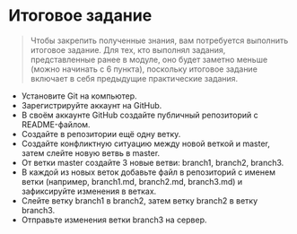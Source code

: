 # Итоговое задание #
>Чтобы закрепить полученные знания, вам потребуется выполнить итоговое задание. Для тех, кто выполнял задания, представленные ранее в модуле, оно будет заметно меньше (можно начинать с 6 пункта), поскольку итоговое задание включает в себя предыдущие практические задания.
* Установите Git на компьютер.
* Зарегистрируйте аккаунт на GitHub.
* В своём аккаунте GitHub создайте публичный репозиторий с README-файлом.
* Создайте в репозитории ещё одну ветку.
* Создайте конфликтную ситуацию между новой веткой и master, затем слейте новую ветвь в master.
* От ветки master создайте 3 новые ветви: branch1, branch2, branch3.
* В каждой из новых веток добавьте файл в репозиторий с именем ветки (например, branch1.md, branch2.md, branch3.md) и зафиксируйте изменения в ветках.
* Слейте ветку branch1 в branch2, затем ветку branch2 в ветку branch3.
* Отправьте изменения ветки branch3 на сервер.

